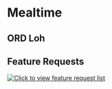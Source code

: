 # Mealtime

## ORD Loh

## Feature Requests
[![Click to view feature request list](http://feathub.com/GPHofficial/Mealtime?format=svg)](http://feathub.com/GPHofficial/Mealtime)
